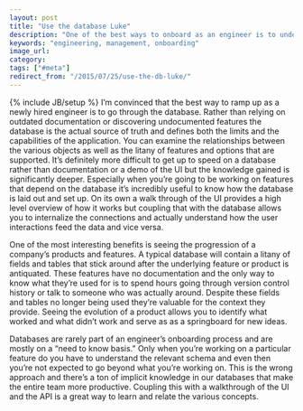 ```yaml
---
layout: post
title: "Use the database Luke"
description: "One of the best ways to onboard as an engineer is to understand the database and how various tables and fields relate to one another."
keywords: "engineering, management, onboarding"
image_url:
category:
tags: ["#meta"]
redirect_from: "/2015/07/25/use-the-db-luke/"
---
```

{% include JB/setup %}
I’m convinced that the best way to ramp up as a newly hired engineer is to go through the database. Rather than relying on outdated documentation or discovering undocumented features the database is the actual source of truth and defines both the limits and the capabilities of the application. You can examine the relationships between the various objects as well as the litany of features and options that are supported. It’s definitely more difficult to get up to speed on a database rather than documentation or a demo of the UI but the knowledge gained is significantly deeper. Especially when you’re going to be working on features that depend on the database it’s incredibly useful to know how the database is laid out and set up. On its own a walk through of the UI provides a high level overview of how it works but coupling that with the database allows you to internalize the connections and actually understand how the user interactions feed the data and vice versa.

One of the most interesting benefits is seeing the progression of a company’s products and features. A typical database will contain a litany of fields and tables that stick around after the underlying feature or product is antiquated. These features have no documentation and the only way to know what they’re used for is to spend hours going through version control history or talk to someone who was actually around. Despite these fields and tables no longer being used they’re valuable for the context they provide. Seeing the evolution of a product allows you to identify what worked and what didn’t work and serve as as a springboard for new ideas.

Databases are rarely part of an engineer’s onboarding process and are mostly on a “need to know basis.” Only when you’re working on a particular feature do you have to understand the relevant schema and even then you’re not expected to go beyond what you’re working on. This is the wrong approach and there’s a ton of implicit knowledge in our databases that make the entire team more productive. Coupling this with a walkthrough of the UI and the API is a great way to learn and relate the various concepts.

